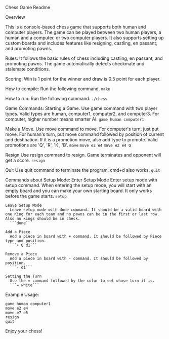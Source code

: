 Chess Game Readme

Overview

  This is a console-based chess game that supports both human and computer players. The game can be played between two human players, a human and a computer, or two computer players. It also supports setting up custom boards and includes features like resigning, castling, en passant, and promoting pawns.

Rules:
  It follows the basic rules of chess including castling, en passant, and promoting pawns. The game automatically detects checkmate and stalemate conditions.

Scoring:
  Win is 1 point for the winner and draw is 0.5 point for each player.

How to compile:
  Run the following command.
  ```make```

How to run:
  Run the following command.
  ```./chess```

Game Commands:
  Starting a Game.
    Use game command with two player types. Valid types are human, computer1, computer2, and computer3. For computer, higher number means smarter AI.
    ```game human computer1```

  Make a Move.
    Use move command to move. For computer's turn, just put move. For human's turn, put move command followed by position of current and destination. If it is a promotion move, also add type to promote. Valid promotions are 'Q', 'R', 'K', 'B'.
    ```move```
    ```move e2 e4```
    ```move e2 e4 Q```

  Resign
    Use resign command to resign. Game terminates and opponent will get a score.
    ```resign```

  Quit
    Use quit command to terminate the program. cmd+d also works.
    ```quit```

  Commands about Setup Mode:
    Enter Setup Mode
      Enter setup mode with setup command. When entering the setup mode, you will start with an empty board and you can make your own starting board. It only works before the game starts.
      ```setup```

    Leave Setup Mode
      Leave setup mode with done command. It should be a valid board with one King for each team and no pawns can be in the first or last row. Also no kings should be in check.
      ```done```

    Add a Piece
      Add a piece in board with + command. It should be followed by Piece type and position.
      ```+ Q d1```

    Remove a Piece
      Add a piece in board with - command. It should be followed by position.
      ```- d1```

    Setting the Turn
      Use the = command followed by the color to set whose turn it is.
      ```= white```

Example Usage:
  ```
  game human computer1
  move e2 e4
  move e7 e5
  resign
  quit
  ```

Enjoy your chess!
